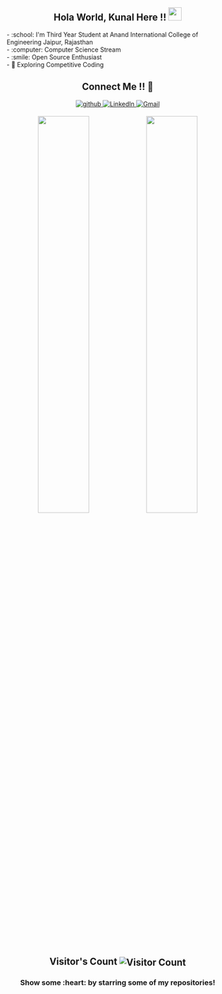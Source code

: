 <h2 align="center">Hola World, Kunal Here !! <img src="https://raw.githubusercontent.com/MartinHeinz/MartinHeinz/master/wave.gif" width="30px"></h2>
  - :school: I'm Third Year Student at Anand International College of Engineering Jaipur, Rajasthan <br>
  - :computer: Computer Science Stream<br>
  - :smile: Open Source Enthusiast<br>
  - 🤔 Exploring Competitive Coding <br>

<h2 align="center">Connect Me !! 🤝</h2> 

<p align="center">
<a href="https://github.com/KunalSharmaCoder" target="_blank">
<img src=https://img.shields.io/badge/github-%2324292e.svg?&style=for-the-badge&logo=github&logoColor=white alt=github style="margin-bottom: 5px;" />
</a>
<a href="https://www.linkedin.com/in/kunal-sharma-11654a1b2/" target="_blank">
<img alt="LinkedIn" src="https://img.shields.io/badge/linkedin%20-%230077B5.svg?&style=for-the-badge&logo=linkedin&logoColor=white"/>
</a>
<a href="mailto:ks504783@gmail.com">
<img alt="Gmail" src="https://img.shields.io/badge/Gmail-D14836?style=for-the-badge&logo=gmail&logoColor=white" />
</a>
</p> 

<div align="center">
  <img width="48%" src="https://github-readme-stats.vercel.app/api?username=KunalSharmaCoder&theme=radical&show_icons=true" />
  <img width="48%" src="https://github-readme-streak-stats.herokuapp.com/?user=KunalSharmaCoder&theme=radical&show_icons=true" />
</div>


<h2 align="center">Visitor's Count <img align="center" src="https://profile-counter.glitch.me/KunalSharmaCoder/count.svg" alt="Visitor Count" /></h2>
<h3 align="center">Show some :heart: by starring some of my repositories! </h3>
